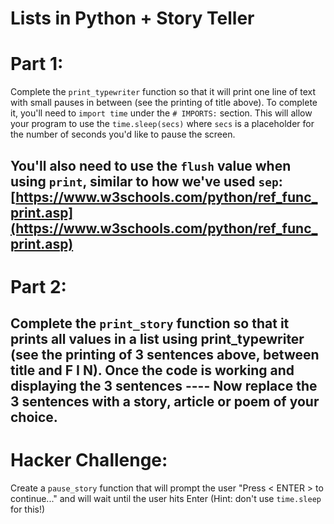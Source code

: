 # Lists in Python + Story Teller

# Part 1:

Complete the `print_typewriter` function so that it will print one line of text with small pauses in between (see the printing of title above).
To complete it, you'll need to `import time` under the 
    `# IMPORTS:` section. This will allow your program to use the `time.sleep(secs)` where `secs` is a placeholder for the number of seconds 
    you'd like to pause the screen.

You'll also need to use the `flush` value when using `print`, 
similar to how we've used `sep`: [https://www.w3schools.com/python/ref_func_print.asp](https://www.w3schools.com/python/ref_func_print.asp)
---
# Part 2:

Complete the `print_story` function so that it prints all values in a list using print_typewriter (see the printing of 3 sentences above, 
between title and F I N).
Once the code is working and displaying the 3 sentences ---- Now replace the 3 sentences with a story, article or poem of your choice.
---
# Hacker Challenge:

Create a `pause_story` function that will prompt the user "Press < ENTER > to continue..." and will wait until the user hits 
Enter (Hint: don't use `time.sleep` for this!)
